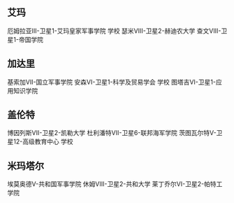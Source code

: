 
艾玛
---
厄姆拉亚III-卫星1-艾玛皇家军事学院 学校
瑟米VIII-卫星2-赫迪农大学
查文VIII-卫星1-帝国学院

加达里
---
基索加VII-国立军事学院
安森VI-卫星1-科学及贸易学会 学校
图塔吉VI-卫星1-应用知识学院

盖伦特
---
博因列斯VII-卫星2-凯勒大学
杜利潘特VII-卫星6-联邦海军学院
茨图瓦尔特V-卫星12-高级教育中心 学校

米玛塔尔
---
埃莫奥德V-共和国军事学院
休姆VIII-卫星2-共和大学
莱丁乔尔VI-卫星2-帕特工学院